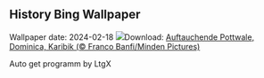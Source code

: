 ## History Bing Wallpaper
Wallpaper date: 2024-02-18
![](https://www.bing.com/th?id=OHR.DominicaWhales_DE-DE9056542872_UHD.jpg&w=1000)Download: [Auftauchende Pottwale, Dominica, Karibik (© Franco Banfi/Minden Pictures)](https://www.bing.com/th?id=OHR.DominicaWhales_DE-DE9056542872_UHD.jpg)

Auto get programm by LtgX
